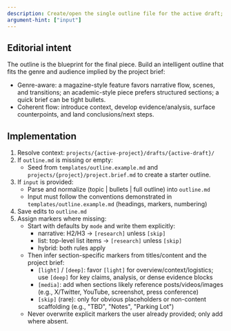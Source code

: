 ```yaml
---
description: Create/open the single outline file for the active draft; supports seeding and input normalization.
argument-hint: ["input"]
---
```


## Editorial intent

The outline is the blueprint for the final piece. Build an intelligent outline that fits the genre and audience implied by the project brief:

- Genre-aware: a magazine-style feature favors narrative flow, scenes, and transitions; an academic-style piece prefers structured sections; a quick brief can be tight bullets.
- Coherent flow: introduce context, develop evidence/analysis, surface counterpoints, and land conclusions/next steps.

## Implementation

1. Resolve context: `projects/{active-project}/drafts/{active-draft}/`
2. If `outline.md` is missing or empty:
   - Seed from `templates/outline.example.md` and `projects/{project}/project.brief.md` to create a starter outline.
3. If `input` is provided:
   - Parse and normalize (topic | bullets | full outline) into `outline.md`
   - Input must follow the conventions demonstrated in `templates/outline.example.md` (headings, markers, numbering)
4. Save edits to `outline.md`
5. Assign markers where missing:
   - Start with defaults by `mode` and write them explicitly:
     - narrative: H2/H3 → `[research]` unless `[skip]`
     - list: top-level list items → `[research]` unless `[skip]`
     - hybrid: both rules apply
   - Then infer section-specific markers from titles/content and the project brief:
     - `[light]` / `[deep]`: favor `[light]` for overview/context/logistics; use `[deep]` for key claims, analysis, or dense evidence blocks
     - `[media]`: add when sections likely reference posts/videos/images (e.g., X/Twitter, YouTube, screenshot, press conference)
     - `[skip]` (rare): only for obvious placeholders or non-content scaffolding (e.g., "TBD", "Notes", "Parking Lot")
   - Never overwrite explicit markers the user already provided; only add where absent.

